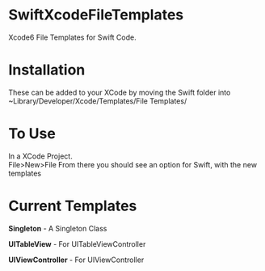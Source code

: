SwiftXcodeFileTemplates
=======================

Xcode6 File Templates for Swift Code.

Installation
===
These can be added to your XCode by moving the Swift folder into ~Library/Developer/Xcode/Templates/File Templates/

To Use
===
In a XCode Project.  
File>New>File
From there you should see an option for Swift, with the new templates

Current Templates
=================
**Singleton** - A Singleton Class

**UITableView** - For UITableViewController

**UIViewController** - For UIViewController
